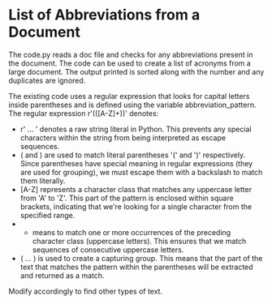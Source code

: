 # List of Abbreviations from a Document

The code.py reads a doc file and checks for any abbreviations present in the document. The code can be used to create
a list of acronyms from a large document. The output printed is sorted along with the number and any duplicates are ignored. 

The existing code uses a regular expression that looks for capital letters inside parentheses and is defined using the variable abbreviation_pattern.
The regular expression  r'\(([A-Z]+)\)' denotes:

- r' ... ' denotes a raw string literal in Python. This prevents any special characters within the string from being interpreted as escape sequences.
- \( and \) are used to match literal parentheses '(' and ')' respectively. Since parentheses have special meaning in regular expressions (they are used for grouping), we must escape them with a backslash to match them literally.
- [A-Z] represents a character class that matches any uppercase letter from 'A' to 'Z'. This part of the pattern is enclosed within square brackets, indicating that we're looking for a single character from the specified range.
- + means to match one or more occurrences of the preceding character class (uppercase letters). This ensures that we match sequences of consecutive uppercase letters.
- ( ... ) is used to create a capturing group. This means that the part of the text that matches the pattern within the parentheses will be extracted and returned as a match.

Modify accordingly to find other types of text.
